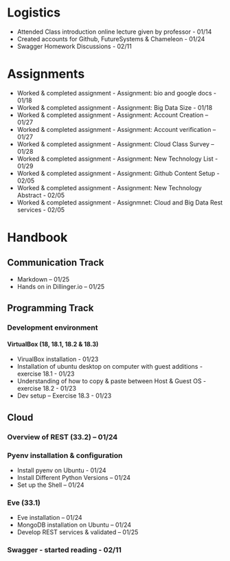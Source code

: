#	Logistics
*	Attended Class introduction online lecture given by professor - 01/14
*	Created accounts for Github, FutureSystems & Chameleon - 01/24
*   Swagger Homework Discussions - 02/11

#	Assignments
*	Worked & completed assignment - Assignment: bio and google docs - 01/18
*	Worked & completed assignment - Assignment: Big Data Size - 01/18
*	Worked & completed assignment - Assignment: Account Creation – 01/27
*	Worked & completed assignment - Assignment: Account verification – 01/27
*	Worked & completed assignment - Assignment: Cloud Class Survey – 01/28
*	Worked & completed assignment - Assignment: New Technology List  - 01/29
*	Worked & completed assignment - Assignment: Github Content Setup - 02/05
*	Worked & completed assignment - Assignment: New Technology Abstract  - 02/05
*	Worked & completed assignment - Assignmnet: Cloud and Big Data Rest services  - 02/05
	
#	Handbook
##	Communication Track
*	Markdown – 01/25
*	Hands on in Dillinger.io – 01/25
##	Programming Track
###	Development environment
####	VirtualBox (18, 18.1, 18.2 & 18.3)
*	VirualBox installation - 01/23
*	Installation of ubuntu desktop on computer with guest additions - exercise 18.1 - 01/23
*	Understanding of how to copy & paste between Host & Guest OS - exercise 18.2 - 01/23
*	Dev setup – Exercise 18.3 - 01/23

##	Cloud
###	Overview of REST (33.2) – 01/24
###	Pyenv installation & configuration 
*	Install pyenv on Ubuntu  - 01/24
*	Install Different Python Versions – 01/24
*	Set up the Shell – 01/24
###	Eve (33.1)
*	Eve installation – 01/24
*	MongoDB installation on Ubuntu – 01/24
*	Develop REST services & validated – 01/25
###	Swagger - started reading - 02/11
